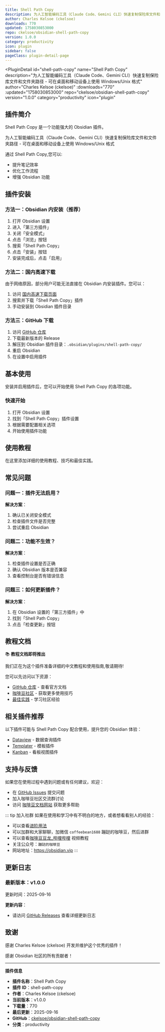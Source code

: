 ```yaml
---
title: Shell Path Copy
description: 为人工智能编码工具（Claude Code、Gemini CLI）快速复制保险库文件和文件夹路径 - 可在桌面和移动设备上使用 Windows/Unix 格式
author: Charles Kelsoe (ckelsoe)
downloads: 770
updated: 1758030853000
repo: ckelsoe/obsidian-shell-path-copy
version: 1.0.0
category: productivity
icon: plugin
sidebar: false
pageClass: plugin-detail-page
---
```


<PluginDetail
  id="shell-path-copy"
  name="Shell Path Copy"
  description="为人工智能编码工具（Claude Code、Gemini CLI）快速复制保险库文件和文件夹路径 - 可在桌面和移动设备上使用 Windows/Unix 格式"
  author="Charles Kelsoe (ckelsoe)"
  :downloads="770"
  :updated="1758030853000"
  repo="ckelsoe/obsidian-shell-path-copy"
  version="1.0.0"
  category="productivity"
  icon="plugin"
>

<!-- AUTO_GENERATED_START -->
## 插件简介

Shell Path Copy 是一个功能强大的 Obsidian 插件。

为人工智能编码工具（Claude Code、Gemini CLI）快速复制保险库文件和文件夹路径 - 可在桌面和移动设备上使用 Windows/Unix 格式

通过 Shell Path Copy,您可以:

- 提升笔记效率
- 优化工作流程
- 增强 Obsidian 功能

<!-- AUTO_GENERATED_END -->

<!-- AUTO_GENERATED_START -->
## 插件安装

### 方法一：Obsidian 内安装（推荐）

1. 打开 Obsidian 设置
2. 进入「第三方插件」
3. 关闭「安全模式」
4. 点击「浏览」按钮
5. 搜索「Shell Path Copy」
6. 点击「安装」按钮
7. 安装完成后，点击「启用」

### 方法二：国内高速下载

由于网络原因，部分用户可能无法直接在 Obsidian 内安装插件。您可以：

1. 访问 [国内高速下载页面](/zh/documentation/obsidian-plugins-download.html)
2. 搜索并下载「Shell Path Copy」插件
3. 手动安装到 Obsidian 插件目录

### 方法三：GitHub 下载

1. 访问 [GitHub 仓库](https://github.com/ckelsoe/obsidian-shell-path-copy)
2. 下载最新版本的 Release
3. 解压到 Obsidian 插件目录：`.obsidian/plugins/shell-path-copy/`
4. 重启 Obsidian
5. 在设置中启用插件

## 基本使用

安装并启用插件后，您可以开始使用 Shell Path Copy 的各项功能。

### 快速开始

1. 打开 Obsidian 设置
2. 找到「Shell Path Copy」插件设置
3. 根据需要配置相关选项
4. 开始使用插件功能

<!-- AUTO_GENERATED_END -->

<!-- CUSTOM_CONTENT_START:tutorial -->
## 使用教程

在这里添加详细的使用教程、技巧和最佳实践。

<!-- CUSTOM_CONTENT_END:tutorial -->

<!-- SHARED_CONTENT_START -->
## 常见问题

### 问题一：插件无法启用？

**解决方案**：
1. 确认已关闭安全模式
2. 检查插件文件是否完整
3. 尝试重启 Obsidian

### 问题二：功能不生效？

**解决方案**：
1. 检查插件设置是否正确
2. 确认 Obsidian 版本是否兼容
3. 查看控制台是否有错误信息

### 问题三：如何更新插件？

**解决方案**：
1. 在 Obsidian 设置的「第三方插件」中
2. 找到「Shell Path Copy」
3. 点击「检查更新」按钮

## 教程文档

📚 **教程文档即将推出**

我们正在为这个插件准备详细的中文教程和使用指南,敬请期待!

您可以先访问以下资源：
- [GitHub 仓库](https://github.com/ckelsoe/obsidian-shell-path-copy) - 查看官方文档
- [咖啡豆社区](/zh/bases/) - 获取更多使用技巧
- [最佳实践](/zh/best-practices/) - 学习社区经验

## 相关插件推荐

以下插件可能与 Shell Path Copy 配合使用，提升您的 Obsidian 体验：

- [Dataview](/zh/plugins/dataview.html) - 数据查询插件
- [Templater](/zh/plugins/templater-obsidian.html) - 模板插件
- [Kanban](/zh/plugins/obsidian-kanban.html) - 看板视图插件

## 支持与反馈

如果您在使用过程中遇到问题或有任何建议，欢迎：

- 在 [GitHub Issues](https://github.com/ckelsoe/obsidian-shell-path-copy/issues) 提交问题
- 加入咖啡豆社区交流群讨论
- 访问 [咖啡豆文档网站](https://obsidian.vip) 获取更多帮助

::: tip 加入社群
如果在使用和学习中有不明白的地方，或者想看看别人的经验：
- 可以查看[进阶用法](/zh/advanced)
- 可以加群和大家聊聊，加微信 `coffeebean1688` 蹦跶的咖啡豆，然后进群
- 可以查看[咖啡豆豆龙_哔哩哔哩](https://space.bilibili.com/618777356) 视频教程
- 关注公众号：`蹦跶的咖啡豆`
- 网站地址：https://obsidian.vip
:::
<!-- SHARED_CONTENT_END -->

<!-- AUTO_GENERATED_START -->
## 更新日志

### 最新版本：v1.0.0

更新时间：2025-09-16

**更新内容**：
- 请访问 [GitHub Releases](https://github.com/ckelsoe/obsidian-shell-path-copy/releases) 查看详细更新日志

## 致谢

感谢 Charles Kelsoe (ckelsoe) 开发并维护这个优秀的插件！

感谢 Obsidian 社区的所有贡献者！

---

**插件信息**
- **插件名称**：Shell Path Copy
- **插件 ID**：shell-path-copy
- **作者**：Charles Kelsoe (ckelsoe)
- **当前版本**：v1.0.0
- **下载量**：770
- **最后更新**：2025-09-16
- **GitHub**：[ckelsoe/obsidian-shell-path-copy](https://github.com/ckelsoe/obsidian-shell-path-copy)
- **分类**：productivity
<!-- AUTO_GENERATED_END -->

</PluginDetail>

